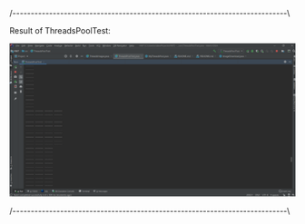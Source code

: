 /*---------------------------------------------------------------------------*\

Result of ThreadsPoolTest:

![alt text](https://github.com/OneWayDream/University-tasks/blob/main/Java%20Third%20Semester/1/ThreadsPoolTest.png?raw=true)

/*---------------------------------------------------------------------------*\

